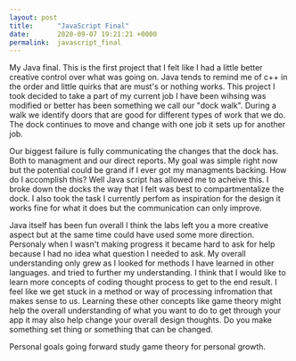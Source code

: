 ```yaml
---
layout: post
title:      "JavaScript Final"
date:       2020-09-07 19:21:21 +0000
permalink:  javascript_final
---
```



My Java final.  This is the first project that I felt like I had a little better creative control over what was going on.  Java tends to remind me of c++ in the order and little quirks that are must's or nothing works.  This project I took decided to take a part of my current job I have been wihsing was modified or better has been something we call our "dock walk".  During a walk we identify doors that are good for different types of work that we do.  The dock continues to move and change with one job it sets up for another job.  

Our biggest failure is fully communicating the changes that the dock has.  Both to managment and our direct reports.  My goal was simple right now but the potential could be grand if I ever got my managments backing. How do I accomplish this?  Well Java script has allowed me to acheive this.  I broke down the docks the way that I felt was best to compartmentalize the dock.  I also took the task I currently perfom as inspiration for the design it works fine for what it does but the communication can only improve.  

Java itself has been fun overall I think the labs left you a more creative aspect but at the same time could have used some more direction.  Personaly when I wasn't making progress it became hard to ask for help because I had no idea what question I needed to ask.  My overall understanding only grew as I looked for methods I have learned in other languages.  and tried to further my understanding.  I think that I would like to learn more concepts of coding thought process to get to the end result.  I feel like we get stuck in a method or way of processing infromation that makes sense to us.  Learning these other concepts like game theory might help the overall understanding of what you want to do to get through your app it may also help change your overall design thoughts.  Do you make something set thing or something that can be changed.

Personal goals going forward study game theory for personal growth.
